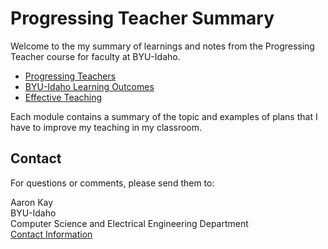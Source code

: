 # Progressing Teacher Summary

Welcome to the my summary of learnings and notes from the Progressing Teacher course for faculty at BYU-Idaho.

- [Progressing Teachers](progressing-teacers.md)
- [BYU-Idaho Learning Outcomes](learning-outcomes.md)
- [Effective Teaching](effective-teaching.md)

Each module contains a summary of the topic and examples of plans that I have to improve my teaching in my classroom.

## Contact

For questions or comments, please send them to:


Aaron Kay<br/>
BYU-Idaho<br/>
Computer Science and Electrical Engineering Department<br/>
[Contact Information](https://web.byui.edu/Directory/Employee/kaya)
